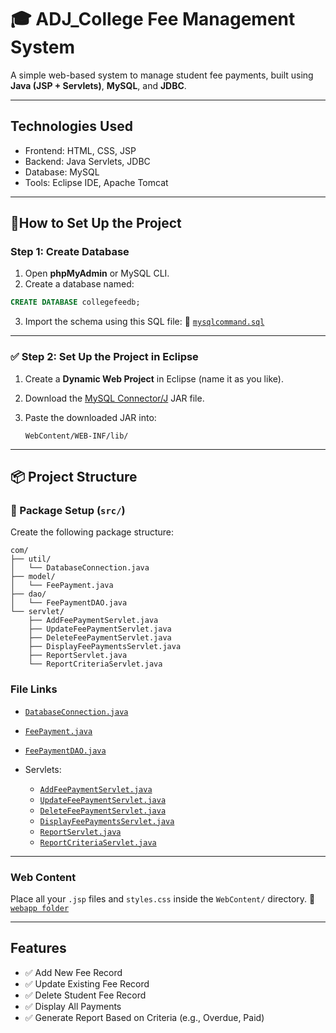 # 🎓 ADJ\_College Fee Management System

A simple web-based system to manage student fee payments, built using **Java (JSP + Servlets)**, **MySQL**, and **JDBC**.

---

## Technologies Used

* Frontend: HTML, CSS, JSP
* Backend: Java Servlets, JDBC
* Database: MySQL
* Tools: Eclipse IDE, Apache Tomcat

---

## 📅How to Set Up the Project

### Step 1: Create Database

1. Open **phpMyAdmin** or MySQL CLI.
2. Create a database named:

```sql
CREATE DATABASE collegefeedb;
```

3. Import the schema using this SQL file:
   📌 [`mysqlcommand.sql`](https://github.com/Rajeshwari670/ADJ_CollageFeeManagmentSystem/blob/main/mysqlCommand.sql)

---

### ✅ Step 2: Set Up the Project in Eclipse

1. Create a **Dynamic Web Project** in Eclipse (name it as you like).

2. Download the [MySQL Connector/J](https://dev.mysql.com/downloads/connector/j/) JAR file.

3. Paste the downloaded JAR into:

   ```
   WebContent/WEB-INF/lib/
   ```

---

## 📦 Project Structure

### 📁 Package Setup (`src/`)

Create the following package structure:

```
com/
├── util/
│   └── DatabaseConnection.java
├── model/
│   └── FeePayment.java
├── dao/
│   └── FeePaymentDAO.java
└── servlet/
    ├── AddFeePaymentServlet.java
    ├── UpdateFeePaymentServlet.java
    ├── DeleteFeePaymentServlet.java
    ├── DisplayFeePaymentsServlet.java
    ├── ReportServlet.java
    └── ReportCriteriaServlet.java
```

###  File Links

* [`DatabaseConnection.java`](https://github.com/Rajeshwari670/ADJ_CollageFeeManagmentSystem/blob/main/com/util/DatabaseConnection.class)
* [`FeePayment.java`](https://github.com/SrinivaS4321/CollegeFeeMangementSystem/blob/main/com/model/FeePayment.java)
* [`FeePaymentDAO.java`](https://github.com/SrinivaS4321/CollegeFeeMangementSystem/blob/main/com/dao/FeePaymentDAO.java)
* Servlets:

  * [`AddFeePaymentServlet.java`](https://github.com/SrinivaS4321/CollegeFeeMangementSystem/blob/main/com/servlet/AddFeePaymentServlet.java)
  * [`UpdateFeePaymentServlet.java`](https://github.com/SrinivaS4321/CollegeFeeMangementSystem/blob/main/com/servlet/UpdateFeePaymentServlet.java)
  * [`DeleteFeePaymentServlet.java`](https://github.com/SrinivaS4321/CollegeFeeMangementSystem/blob/main/com/servlet/DeleteFeePaymentServlet.java)
  * [`DisplayFeePaymentsServlet.java`](https://github.com/SrinivaS4321/CollegeFeeMangementSystem/blob/main/com/servlet/DisplayFeePaymentsServlet.java)
  * [`ReportServlet.java`](https://github.com/SrinivaS4321/CollegeFeeMangementSystem/blob/main/com/servlet/ReportServlet.java)
  * [`ReportCriteriaServlet.java`](https://github.com/SrinivaS4321/CollegeFeeMangementSystem/blob/main/com/servlet/ReportCriteriaServlet.java)

---

###  Web Content

Place all your `.jsp` files and `styles.css` inside the `WebContent/` directory.
📌 [`webapp folder`](https://github.com/SrinivaS4321/CollegeFeeMangementSystem/tree/main/webapp)

---

## Features

* ✅ Add New Fee Record
* ✅ Update Existing Fee Record
* ✅ Delete Student Fee Record
* ✅ Display All Payments
* ✅ Generate Report Based on Criteria (e.g., Overdue, Paid)


